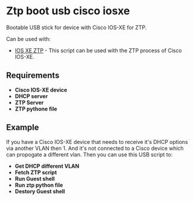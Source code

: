 # Ztp boot usb cisco iosxe

Bootable USB stick for device with Cisco IOS-XE for ZTP.

Can be used with: 
- [IOS XE ZTP](https://github.com/dankfarrik3214/ios_xe_ztp) - This script can be used with the ZTP process of Cisco IOS-XE.

## Requirements

- **Cisco IOS-XE device**
- **DHCP server**
- **ZTP Server**
- **ZTP pythone file**

## Example

If you have a Cisco IOS-XE device that needs to receive it's DHCP options via another VLAN then 1. And it's not connected to a Cisco device which can propogate a different vlan. Then you can use this USB script to:

- **Get DHCP different VLAN**
- **Fetch ZTP script**
- **Run Guest shell**
- **Run ztp python file**
- **Destory Guest shell**